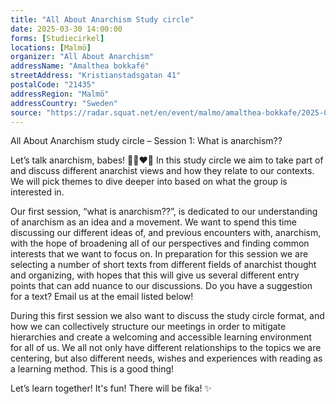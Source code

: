 ```yaml
---
title: "All About Anarchism Study circle"
date: 2025-03-30 14:00:00
forms: [Studiecirkel]
locations: [Malmö]
organizer: "All About Anarchism"
addressName: "Amalthea bokkafé"
streetAddress: "Kristianstadsgatan 41"
postalCode: "21435"
addressRegion: "Malmö"
addressCountry: "Sweden"
source: "https://radar.squat.net/en/event/malmo/amalthea-bokkafe/2025-03-30/all-about-anarchism-study-circle"
---
```

All About Anarchism study circle – Session 1: What is anarchism??

Let’s talk anarchism, babes! 🏴💅❤️‍🔥
In this study circle we aim to take part of and discuss different anarchist views and how they relate to our contexts. We will pick themes to dive deeper into based on what the group is interested in.

Our first session, “what is anarchism??”, is dedicated to our understanding of anarchism as an idea and a movement. We want to spend this time discussing our different ideas of, and previous encounters with, anarchism, with the hope of broadening all of our perspectives and finding common interests that we want to focus on.
In preparation for this session we are selecting a number of short texts from different fields of anarchist thought and organizing, with hopes that this will give us several different entry points that can add nuance to our discussions. Do you have a suggestion for a text? Email us at the email listed below!

During this first session we also want to discuss the study circle format, and how we can collectively structure our meetings in order to mitigate hierarchies and create a welcoming and accessible learning environment for all of us. We all not only have different relationships to the topics we are centering, but also different needs, wishes and experiences with reading as a learning method. This is a good thing!

Let’s learn together! It's fun! There will be fika! ✨
